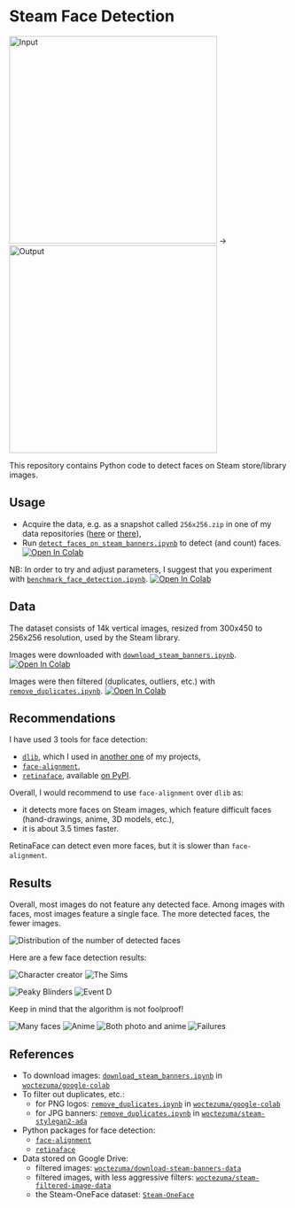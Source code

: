 # Steam Face Detection

<img alt="Input" src="https://raw.githubusercontent.com/wiki/woctezuma/steam-face-detection/img/cover-input.jpg" width="375"> -> <img alt="Output" src="https://raw.githubusercontent.com/wiki/woctezuma/steam-face-detection/img/cover-output.jpg" width="375">

This repository contains Python code to detect faces on Steam store/library images.

## Usage

-   Acquire the data, e.g. as a snapshot called `256x256.zip` in one of my data repositories ([here][data-repository] or [there][filtered-images]),
-   Run [`detect_faces_on_steam_banners.ipynb`][colab-notebook-face-detection] to detect (and count) faces.
[![Open In Colab][colab-badge]][colab-notebook-face-detection]

NB: In order to try and adjust parameters, I suggest that you experiment with [`benchmark_face_detection.ipynb`][colab-notebook-benchmark].
[![Open In Colab][colab-badge]][colab-notebook-benchmark]

## Data

The dataset consists of 14k vertical images, resized from 300x450 to 256x256 resolution, used by the Steam library.

Images were downloaded with [`download_steam_banners.ipynb`][download_steam_banners].
[![Open In Colab][colab-badge]][download_steam_banners]

Images were then filtered (duplicates, outliers, etc.) with [`remove_duplicates.ipynb`][filter_steam_banners].
[![Open In Colab][colab-badge]][filter_steam_banners]

## Recommendations

I have used 3 tools for face detection:
-   [`dlib`][dlib-github], which I used in [another one][stylegan2-projecting-images] of my projects,
-   [`face-alignment`][python-face-alignment],
-   [`retinaface`][retinaface], available [on PyPI][retinaface-pypi].

Overall, I would recommend to use `face-alignment` over `dlib` as:
-   it detects more faces on Steam images, which feature difficult faces (hand-drawings, anime, 3D models, etc.),
-   it is about 3.5 times faster.

RetinaFace can detect even more faces, but it is slower than `face-alignment`.

## Results

Overall, most images do not feature any detected face.
Among images with faces, most images feature a single face.
The more detected faces, the fewer images.

![Distribution of the number of detected faces][wiki-histogram]

Here are a few face detection results:

![Character creator][wiki-creator] ![The Sims][wiki-sims]

![Peaky Blinders][wiki-peakyblinders] ![Event D][wiki-eventD]

Keep in mind that the algorithm is not foolproof!

![Many faces][wiki-many] ![Anime][wiki-anime]
![Both photo and anime][wiki-mixed] ![Failures][wiki-failures]

## References

-   To download images: [`download_steam_banners.ipynb`][download_steam_banners] in [`woctezuma/google-colab`][code]
-   To filter out duplicates, etc.:
    - for PNG logos: [`remove_duplicates.ipynb`][filter_steam_logos] in [`woctezuma/google-colab`][code]
    - for JPG banners: [`remove_duplicates.ipynb`][filter_steam_banners] in [`woctezuma/steam-stylegan2-ada`][code-ada]
-   Python packages for face detection:
    - [`face-alignment`][python-face-alignment]
    - [`retinaface`][retinaface]
-   Data stored on Google Drive:
    - filtered images: [`woctezuma/download-steam-banners-data`][images]
    - filtered images, with less aggressive filters: [`woctezuma/steam-filtered-image-data`][filtered-images]
    - the Steam-OneFace dataset: [`Steam-OneFace`][steam-oneface-section]

<!-- Definitions -->

[wiki-cover-input]: <https://raw.githubusercontent.com/wiki/woctezuma/steam-face-detection/img/cover-input.jpg>
[wiki-cover-output]: <https://raw.githubusercontent.com/wiki/woctezuma/steam-face-detection/img/cover-output.jpg>

[data-repository]: <https://github.com/woctezuma/download-steam-banners-data>
[colab-badge]: <https://colab.research.google.com/assets/colab-badge.svg>
[colab-notebook-face-detection]: <https://colab.research.google.com/github/woctezuma/steam-face-detection/blob/main/detect_faces_on_steam_banners.ipynb>
[colab-notebook-benchmark]: <https://colab.research.google.com/github/woctezuma/steam-face-detection/blob/main/benchmark_face_detection.ipynb>

[download_steam_banners]: <https://colab.research.google.com/github/woctezuma/google-colab/blob/master/download_steam_banners.ipynb>
[filter_steam_logos]: <https://colab.research.google.com/github/woctezuma/google-colab/blob/master/remove_duplicates.ipynb>
[filter_steam_banners]: <https://colab.research.google.com/github/woctezuma/steam-stylegan2-ada/blob/main/remove_duplicates.ipynb>

[dlib-github]: <https://github.com/davisking/dlib>
[stylegan2-projecting-images]: <https://github.com/woctezuma/stylegan2-projecting-images>
[python-face-alignment]: <https://github.com/1adrianb/face-alignment>
[retinaface]: <https://github.com/ternaus/retinaface>
[retinaface-pypi]: <https://pypi.org/project/retinaface-pytorch/>

[wiki-histogram]: <https://raw.githubusercontent.com/wiki/woctezuma/steam-face-detection/img/histogram.jpg>

[wiki-creator]: <https://raw.githubusercontent.com/wiki/woctezuma/steam-face-detection/img/character-creator.jpg>
[wiki-sims]: <https://raw.githubusercontent.com/wiki/woctezuma/steam-face-detection/img/sims.jpg>

[wiki-peakyblinders]: <https://raw.githubusercontent.com/wiki/woctezuma/steam-face-detection/img/peaky.jpg>
[wiki-eventD]: <https://raw.githubusercontent.com/wiki/woctezuma/steam-face-detection/img/eventd.jpg>

[wiki-many]: <https://raw.githubusercontent.com/wiki/woctezuma/steam-face-detection/img/many.jpg>
[wiki-mixed]: <https://raw.githubusercontent.com/wiki/woctezuma/steam-face-detection/img/mixed.jpg>
[wiki-anime]: <https://raw.githubusercontent.com/wiki/woctezuma/steam-face-detection/img/anime.jpg>
[wiki-failures]: <https://raw.githubusercontent.com/wiki/woctezuma/steam-face-detection/img/failures.jpg>

[code]: <https://github.com/woctezuma/google-colab>
[code-ada]: <https://github.com/woctezuma/steam-stylegan2-ada>
[images]: <https://github.com/woctezuma/download-steam-banners-data>
[filtered-images]: <https://github.com/woctezuma/steam-filtered-image-data>
[steam-oneface-section]: <https://github.com/woctezuma/steam-filtered-image-data#steam-oneface-dataset>
